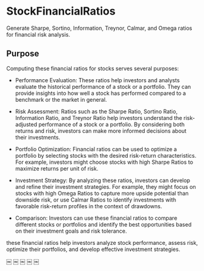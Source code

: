 # StockFinancialRatios
Generate Sharpe, Sortino, Information, Treynor, Calmar, and Omega ratios for financial risk analysis.

## Purpose

Computing these financial ratios for stocks serves several purposes:

* Performance Evaluation: These ratios help investors and analysts evaluate the historical performance of a stock or a portfolio. They can provide insights into how well a stock has performed compared to a benchmark or the market in general.

* Risk Assessment: Ratios such as the Sharpe Ratio, Sortino Ratio, Information Ratio, and Treynor Ratio help investors understand the risk-adjusted performance of a stock or a portfolio. By considering both returns and risk, investors can make more informed decisions about their investments.

* Portfolio Optimization: Financial ratios can be used to optimize a portfolio by selecting stocks with the desired risk-return characteristics. For example, investors might choose stocks with high Sharpe Ratios to maximize returns per unit of risk.

* Investment Strategy: By analyzing these ratios, investors can develop and refine their investment strategies. For example, they might focus on stocks with high Omega Ratios to capture more upside potential than downside risk, or use Calmar Ratios to identify investments with favorable risk-return profiles in the context of drawdowns.

* Comparison: Investors can use these financial ratios to compare different stocks or portfolios and identify the best opportunities based on their investment goals and risk tolerance.

these financial ratios help investors analyze stock performance, assess risk, optimize their portfolios, and develop effective investment strategies.

￼
￼
￼
￼
￼

